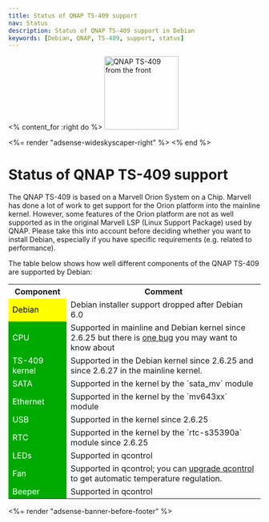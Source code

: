 ```yaml
---
title: Status of QNAP TS-409 support
nav: Status
description: Status of QNAP TS-409 support in Debian
keywords: [Debian, QNAP, TS-409, support, status]
---
```


<% content_for :right do %>
<img src = "../images/r_ts409_front.jpg" class="border" alt="QNAP TS-409 from the front" width="148" height="147" />

<%= render "adsense-wideskyscaper-right" %>
<% end %>

<h1>Status of QNAP TS-409 support</h1>

The QNAP TS-409 is based on a Marvell Orion System on a Chip.  Marvell has
done a lot of work to get support for the Orion platform into the mainline
kernel.  However, some features of the Orion platform are not as well
supported as in the original Marvell LSP (Linux Support Package) used by
QNAP.  Please take this into account before deciding whether you want to
install Debian, especially if you have specific requirements (e.g. related
to performance).

The table below shows how well different components of the QNAP TS-409 are
supported by Debian:

<table>

<tr>
<th>Component</th>
<th>Comment</th>
</tr>

<tr>
<td style="color: black; background-color: #FFFF00">Debian</td>
<td>Debian installer support dropped after Debian 6.0</td>
</tr>

<tr>
<td style="color: white; background-color: #00AA00">CPU</td>
<td>Supported in mainline and Debian kernel since 2.6.25 but there is <a
href = "../5281-d0-bug/">one bug</a> you may want to know about</td>
</tr>

<tr>
<td style="color: white; background-color: #00AA00">TS-409 kernel</td>
<td>Supported in the Debian kernel since 2.6.25 and since 2.6.27 in
the mainline kernel.</td>
</tr>

<tr>
<td style="color: white; background-color: #00AA00">SATA</td>
<td>Supported in the kernel by the `sata_mv` module</td>
</tr>

<tr>
<td style="color: white; background-color: #00AA00">Ethernet</td>
<td>Supported in the kernel by the `mv643xx` module</td>
</tr>

<tr>
<td style="color: white; background-color: #00AA00">USB</td>
<td>Supported in the kernel since 2.6.25</td>
</tr>

<tr>
<td style="color: white; background-color: #00AA00">RTC</td>
<td>Supported in the kernel by the `rtc-s35390a` module since 2.6.25</td>
</tr>

<tr>
<td style="color: white; background-color: #00AA00">LEDs</td>
<td>Supported in qcontrol</td>
</tr>

<tr>
<td style="color: white; background-color: #00AA00">Fan</td>
<td>Supported in qcontrol; you can <a href="../tips/#qcontrol-upgrade">upgrade
qcontrol</a> to get automatic temperature regulation.</td>
</tr>

<tr>
<td style="color: white; background-color: #00AA00">Beeper</td>
<td>Supported in qcontrol</td>
</tr>

</table>

<div class="bbf">
<%= render "adsense-banner-before-footer" %>
</div>


